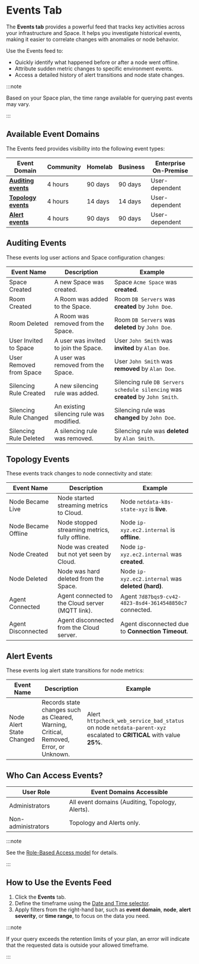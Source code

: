 # Events Tab

The **Events tab** provides a powerful feed that tracks key activities across your infrastructure and Space. It helps you investigate historical events, making it easier to correlate changes with anomalies or node behavior.

Use the Events feed to:

- Quickly identify what happened before or after a node went offline.
- Attribute sudden metric changes to specific environment events.
- Access a detailed history of alert transitions and node state changes.

:::note

Based on your Space plan, the time range available for querying past events may vary.

:::

## Available Event Domains

The Events feed provides visibility into the following event types:

| **Event Domain**                        | **Community** | **Homelab** | **Business** | **Enterprise On-Premise** |
|-----------------------------------------|---------------|-------------|--------------|---------------------------|
| **[Auditing events](#auditing-events)** | 4 hours       | 90 days     | 90 days      | User-dependent            |
| **[Topology events](#topology-events)** | 4 hours       | 14 days     | 14 days      | User-dependent            |
| **[Alert events](#alert-events)**       | 4 hours       | 90 days     | 90 days      | User-dependent            |

## Auditing Events

These events log user actions and Space configuration changes:

| **Event Name**          | **Description**                          | **Example**                                                                     |
|-------------------------|------------------------------------------|---------------------------------------------------------------------------------|
| Space Created           | A new Space was created.                 | Space `Acme Space` was **created**.                                             |
| Room Created            | A Room was added to the Space.           | Room `DB Servers` was **created** by `John Doe`.                                |
| Room Deleted            | A Room was removed from the Space.       | Room `DB Servers` was **deleted** by `John Doe`.                                |
| User Invited to Space   | A user was invited to join the Space.    | User `John Smith` was **invited** by `Alan Doe`.                                |
| User Removed from Space | A user was removed from the Space.       | User `John Smith` was **removed** by `Alan Doe`.                                |
| Silencing Rule Created  | A new silencing rule was added.          | Silencing rule `DB Servers schedule silencing` was **created** by `John Smith`. |
| Silencing Rule Changed  | An existing silencing rule was modified. | Silencing rule was **changed** by `John Doe`.                                   |
| Silencing Rule Deleted  | A silencing rule was removed.            | Silencing rule was **deleted** by `Alan Smith`.                                 |

## Topology Events

These events track changes to node connectivity and state:

| **Event Name**      | **Description**                                  | **Example**                                             |
|---------------------|--------------------------------------------------|---------------------------------------------------------|
| Node Became Live    | Node started streaming metrics to Cloud.         | Node `netdata-k8s-state-xyz` is **live**.               |
| Node Became Offline | Node stopped streaming metrics, fully offline.   | Node `ip-xyz.ec2.internal` is **offline**.              |
| Node Created        | Node was created but not yet seen by Cloud.      | Node `ip-xyz.ec2.internal` was **created**.             |
| Node Deleted        | Node was hard deleted from the Space.            | Node `ip-xyz.ec2.internal` was **deleted (hard)**.      |
| Agent Connected     | Agent connected to the Cloud server (MQTT link). | Agent `7d87bqs9-cv42-4823-8sd4-3614548850c7` connected. |
| Agent Disconnected  | Agent disconnected from the Cloud server.        | Agent disconnected due to **Connection Timeout**.       |

## Alert Events

These events log alert state transitions for node metrics:

| **Event Name**           | **Description**                                                                       | **Example**                                                                                                         |
|--------------------------|---------------------------------------------------------------------------------------|---------------------------------------------------------------------------------------------------------------------|
| Node Alert State Changed | Records state changes such as Cleared, Warning, Critical, Removed, Error, or Unknown. | Alert `httpcheck_web_service_bad_status` on node `netdata-parent-xyz` escalated to **CRITICAL** with value **25%**. |

## Who Can Access Events?

| **User Role**      | **Event Domains Accessible**                    |
|--------------------|-------------------------------------------------|
| Administrators     | All event domains (Auditing, Topology, Alerts). |
| Non-administrators | Topology and Alerts only.                       |

:::note

See the [Role-Based Access model](/docs/netdata-cloud/authentication-and-authorization/role-based-access-model.md) for details.

:::

## How to Use the Events Feed

1. Click the **Events** tab.
2. Define the timeframe using the [Date and Time selector](/docs/dashboards-and-charts/visualization-date-and-time-controls.md#date-and-time-selector).
3. Apply filters from the right-hand bar, such as **event domain**, **node**, **alert severity**, or **time range**, to focus on the data you need.

:::note

If your query exceeds the retention limits of your plan, an error will indicate that the requested data is outside your allowed timeframe.

:::
